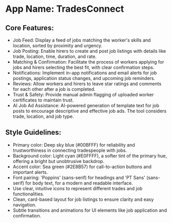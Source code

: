 # **App Name**: TradesConnect

## Core Features:

- Job Feed: Display a feed of jobs matching the worker's skills and location, sorted by proximity and urgency.
- Job Posting: Enable hirers to create and post job listings with details like trade, location, time, duration, and rate.
- Matching & Confirmation: Facilitate the process of workers applying for jobs and hirers selecting the best fit, with clear confirmation steps.
- Notifications: Implement in-app notifications and email alerts for job postings, application status changes, and upcoming job reminders.
- Reviews: Allow workers and hirers to leave star ratings and comments for each other after a job is completed.
- Trust & Safety: Provide manual admin flagging of uploaded worker certificates to maintain trust.
- AI Job Ad Assistance: AI-powered generation of template text for job posts to encourage descriptive and effective job ads. The tool considers trade, location, and job type.

## Style Guidelines:

- Primary color: Deep sky blue (#00BFFF) for reliability and trustworthiness in connecting tradespeople with jobs.
- Background color: Light cyan (#E0FFFF), a softer tint of the primary hue, offering a bright but unobtrusive backdrop.
- Accent color: Sea green (#2E8B57) for call-to-action buttons and important alerts.
- Font pairing: 'Poppins' (sans-serif) for headings and 'PT Sans' (sans-serif) for body text, for a modern and readable interface.
- Use clear, intuitive icons to represent different trades and job functionalities.
- Clean, card-based layout for job listings to ensure clarity and easy navigation.
- Subtle transitions and animations for UI elements like job application and confirmation.